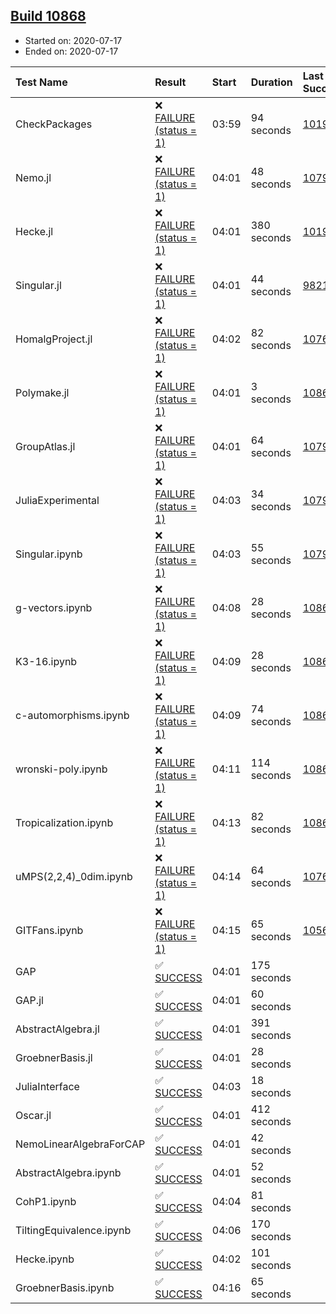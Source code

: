 ## [Build 10868](https://oscarci.mathematik.uni-kl.de/job/oscar/10868/)

* Started on: 2020-07-17
* Ended on: 2020-07-17

| Test Name    | Result | Start | Duration | Last Success | First Failure |
|:-------------|:-------|:------|:---------|:-------------|:--------------|
| CheckPackages | ❌ [FAILURE (status = 1)](https://oscarci.mathematik.uni-kl.de/job/oscar/10868/artifact/logs/build-10868/CheckPackages.log) | 03:59 | 94 seconds | [10197](https://oscarci.mathematik.uni-kl.de/job/oscar/10197/) | [10198](https://oscarci.mathematik.uni-kl.de/job/oscar/10198/) |
| Nemo.jl | ❌ [FAILURE (status = 1)](https://oscarci.mathematik.uni-kl.de/job/oscar/10868/artifact/logs/build-10868/Nemo.jl.log) | 04:01 | 48 seconds | [10790](https://oscarci.mathematik.uni-kl.de/job/oscar/10790/) | [10791](https://oscarci.mathematik.uni-kl.de/job/oscar/10791/) |
| Hecke.jl | ❌ [FAILURE (status = 1)](https://oscarci.mathematik.uni-kl.de/job/oscar/10868/artifact/logs/build-10868/Hecke.jl.log) | 04:01 | 380 seconds | [10197](https://oscarci.mathematik.uni-kl.de/job/oscar/10197/) | [10198](https://oscarci.mathematik.uni-kl.de/job/oscar/10198/) |
| Singular.jl | ❌ [FAILURE (status = 1)](https://oscarci.mathematik.uni-kl.de/job/oscar/10868/artifact/logs/build-10868/Singular.jl.log) | 04:01 | 44 seconds | [9821](https://oscarci.mathematik.uni-kl.de/job/oscar/9821/) | [9822](https://oscarci.mathematik.uni-kl.de/job/oscar/9822/) |
| HomalgProject.jl | ❌ [FAILURE (status = 1)](https://oscarci.mathematik.uni-kl.de/job/oscar/10868/artifact/logs/build-10868/HomalgProject.jl.log) | 04:02 | 82 seconds | [10765](https://oscarci.mathematik.uni-kl.de/job/oscar/10765/) | [10766](https://oscarci.mathematik.uni-kl.de/job/oscar/10766/) |
| Polymake.jl | ❌ [FAILURE (status = 1)](https://oscarci.mathematik.uni-kl.de/job/oscar/10868/artifact/logs/build-10868/Polymake.jl.log) | 04:01 | 3 seconds | [10862](https://oscarci.mathematik.uni-kl.de/job/oscar/10862/) | [10863](https://oscarci.mathematik.uni-kl.de/job/oscar/10863/) |
| GroupAtlas.jl | ❌ [FAILURE (status = 1)](https://oscarci.mathematik.uni-kl.de/job/oscar/10868/artifact/logs/build-10868/GroupAtlas.jl.log) | 04:01 | 64 seconds | [10790](https://oscarci.mathematik.uni-kl.de/job/oscar/10790/) | [10791](https://oscarci.mathematik.uni-kl.de/job/oscar/10791/) |
| JuliaExperimental | ❌ [FAILURE (status = 1)](https://oscarci.mathematik.uni-kl.de/job/oscar/10868/artifact/logs/build-10868/JuliaExperimental.log) | 04:03 | 34 seconds | [10790](https://oscarci.mathematik.uni-kl.de/job/oscar/10790/) | [10791](https://oscarci.mathematik.uni-kl.de/job/oscar/10791/) |
| Singular.ipynb | ❌ [FAILURE (status = 1)](https://oscarci.mathematik.uni-kl.de/job/oscar/10868/artifact/logs/build-10868/Singular.ipynb.log) | 04:03 | 55 seconds | [10790](https://oscarci.mathematik.uni-kl.de/job/oscar/10790/) | [10791](https://oscarci.mathematik.uni-kl.de/job/oscar/10791/) |
| g-vectors.ipynb | ❌ [FAILURE (status = 1)](https://oscarci.mathematik.uni-kl.de/job/oscar/10868/artifact/logs/build-10868/g-vectors.ipynb.log) | 04:08 | 28 seconds | [10862](https://oscarci.mathematik.uni-kl.de/job/oscar/10862/) | [10863](https://oscarci.mathematik.uni-kl.de/job/oscar/10863/) |
| K3-16.ipynb | ❌ [FAILURE (status = 1)](https://oscarci.mathematik.uni-kl.de/job/oscar/10868/artifact/logs/build-10868/K3-16.ipynb.log) | 04:09 | 28 seconds | [10862](https://oscarci.mathematik.uni-kl.de/job/oscar/10862/) | [10863](https://oscarci.mathematik.uni-kl.de/job/oscar/10863/) |
| c-automorphisms.ipynb | ❌ [FAILURE (status = 1)](https://oscarci.mathematik.uni-kl.de/job/oscar/10868/artifact/logs/build-10868/c-automorphisms.ipynb.log) | 04:09 | 74 seconds | [10866](https://oscarci.mathematik.uni-kl.de/job/oscar/10866/) | [10867](https://oscarci.mathematik.uni-kl.de/job/oscar/10867/) |
| wronski-poly.ipynb | ❌ [FAILURE (status = 1)](https://oscarci.mathematik.uni-kl.de/job/oscar/10868/artifact/logs/build-10868/wronski-poly.ipynb.log) | 04:11 | 114 seconds | [10863](https://oscarci.mathematik.uni-kl.de/job/oscar/10863/) | [10864](https://oscarci.mathematik.uni-kl.de/job/oscar/10864/) |
| Tropicalization.ipynb | ❌ [FAILURE (status = 1)](https://oscarci.mathematik.uni-kl.de/job/oscar/10868/artifact/logs/build-10868/Tropicalization.ipynb.log) | 04:13 | 82 seconds | [10865](https://oscarci.mathematik.uni-kl.de/job/oscar/10865/) | [10866](https://oscarci.mathematik.uni-kl.de/job/oscar/10866/) |
| uMPS(2,2,4)_0dim.ipynb | ❌ [FAILURE (status = 1)](https://oscarci.mathematik.uni-kl.de/job/oscar/10868/artifact/logs/build-10868/uMPS-2-2-4-_0dim.ipynb.log) | 04:14 | 64 seconds | [10765](https://oscarci.mathematik.uni-kl.de/job/oscar/10765/) | [10766](https://oscarci.mathematik.uni-kl.de/job/oscar/10766/) |
| GITFans.ipynb | ❌ [FAILURE (status = 1)](https://oscarci.mathematik.uni-kl.de/job/oscar/10868/artifact/logs/build-10868/GITFans.ipynb.log) | 04:15 | 65 seconds | [10566](https://oscarci.mathematik.uni-kl.de/job/oscar/10566/) | [10567](https://oscarci.mathematik.uni-kl.de/job/oscar/10567/) |
| GAP | ✅ [SUCCESS](https://oscarci.mathematik.uni-kl.de/job/oscar/10868/artifact/logs/build-10868/GAP.log) | 04:01 | 175 seconds |  |  |
| GAP.jl | ✅ [SUCCESS](https://oscarci.mathematik.uni-kl.de/job/oscar/10868/artifact/logs/build-10868/GAP.jl.log) | 04:01 | 60 seconds |  |  |
| AbstractAlgebra.jl | ✅ [SUCCESS](https://oscarci.mathematik.uni-kl.de/job/oscar/10868/artifact/logs/build-10868/AbstractAlgebra.jl.log) | 04:01 | 391 seconds |  |  |
| GroebnerBasis.jl | ✅ [SUCCESS](https://oscarci.mathematik.uni-kl.de/job/oscar/10868/artifact/logs/build-10868/GroebnerBasis.jl.log) | 04:01 | 28 seconds |  |  |
| JuliaInterface | ✅ [SUCCESS](https://oscarci.mathematik.uni-kl.de/job/oscar/10868/artifact/logs/build-10868/JuliaInterface.log) | 04:03 | 18 seconds |  |  |
| Oscar.jl | ✅ [SUCCESS](https://oscarci.mathematik.uni-kl.de/job/oscar/10868/artifact/logs/build-10868/Oscar.jl.log) | 04:01 | 412 seconds |  |  |
| NemoLinearAlgebraForCAP | ✅ [SUCCESS](https://oscarci.mathematik.uni-kl.de/job/oscar/10868/artifact/logs/build-10868/NemoLinearAlgebraForCAP.log) | 04:01 | 42 seconds |  |  |
| AbstractAlgebra.ipynb | ✅ [SUCCESS](https://oscarci.mathematik.uni-kl.de/job/oscar/10868/artifact/logs/build-10868/AbstractAlgebra.ipynb.log) | 04:01 | 52 seconds |  |  |
| CohP1.ipynb | ✅ [SUCCESS](https://oscarci.mathematik.uni-kl.de/job/oscar/10868/artifact/logs/build-10868/CohP1.ipynb.log) | 04:04 | 81 seconds |  |  |
| TiltingEquivalence.ipynb | ✅ [SUCCESS](https://oscarci.mathematik.uni-kl.de/job/oscar/10868/artifact/logs/build-10868/TiltingEquivalence.ipynb.log) | 04:06 | 170 seconds |  |  |
| Hecke.ipynb | ✅ [SUCCESS](https://oscarci.mathematik.uni-kl.de/job/oscar/10868/artifact/logs/build-10868/Hecke.ipynb.log) | 04:02 | 101 seconds |  |  |
| GroebnerBasis.ipynb | ✅ [SUCCESS](https://oscarci.mathematik.uni-kl.de/job/oscar/10868/artifact/logs/build-10868/GroebnerBasis.ipynb.log) | 04:16 | 65 seconds |  |  |
